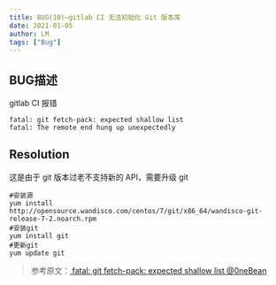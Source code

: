 ```yaml
---
title: BUG(10)—gitlab CI 无法初始化 Git 版本库
date: 2021-01-05
author: LM
tags: ["Bug"]
---
```


## BUG描述

gitlab CI 报错

```shell
fatal: git fetch-pack: expected shallow list
fatal: The remote end hung up unexpectedly
```

## Resolution

这是由于 git 版本过老不支持新的 API，需要升级 git

```shell
#安装源
yum install http://opensource.wandisco.com/centos/7/git/x86_64/wandisco-git-release-7-2.noarch.rpm
#安装git
yum install git
#更新git
yum update git
```

> 参考原文：[ fatal: git fetch-pack: expected shallow list  @0neBean ](https://www.jianshu.com/p/30b6771178cf)
